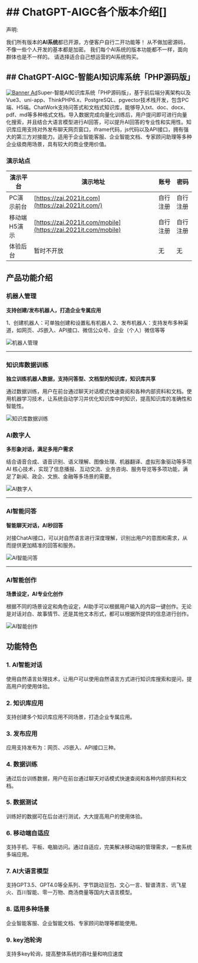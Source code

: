 # ## ChatGPT-AIGC各个版本介绍[​]

声明:

我们所有版本的**AI系统**都已开源，方便客户自行二开功能等！
从不做加密源码，不像一些个人开发的基本都是加密。
我们每个AI系统的版本功能都不一样，面向群体也是不一样的。
请选择适合自己想运营的AI系统购买。

## ## ChatGPT-AIGC-智能AI知识库系统「PHP源码版」

[![Banner Ad](https://doc.2021it.com/assets/202406031603424696b8454.Be90W_C2.png)](https://zai.2021it.com/)Super-智能AI知识库系统「PHP源码版」，基于前后端分离架构以及Vue3、uni-app、ThinkPHP6.x、PostgreSQL、pgvector技术栈开发，包含PC端、H5端。ChatWork支持问答式和文档式知识库，能够导入txt、doc、docx、pdf、md等多种格式文档。导入数据完成向量化训练后，用户提问即可进行向量化搜索，并且结合大语言模型进行AI回答，可以提升AI回答的专业性和实用性。知识库应用支持对外发布聊天网页窗口，iframe代码，js代码以及API接口，拥有强大的第三方对接能力。适用于企业智能客服、企业智能文档、专家顾问助理等多种企业级商用场景，具有较大的商业使用价值。

### 演示站点[​](https://doc.2021it.com/docs/super/aiversion.html#%E6%BC%94%E7%A4%BA%E7%AB%99%E7%82%B9)

| 演示平台     | 演示地址                                                    | 账号     | 密码     |
| -------------- | ------------------------------------------------------------- | ---------- | ---------- |
| PC演示前台   | [https://zai.2021it.com](https://zai.2021it.com/)              | 自行注册 | 自行注册 |
| 移动端H5演示 | [https://zai.2021it.com/mobile](https://zai.2021it.com/mobile) | 自行注册 | 自行注册 |
| 体验后台     | 暂时不开放                                                  | 无       | 无       |

## 产品功能介绍[​](https://doc.2021it.com/docs/super/aiversion.html#%E4%BA%A7%E5%93%81%E5%8A%9F%E8%83%BD%E4%BB%8B%E7%BB%8D)


### 机器人管理[​](https://doc.2021it.com/docs/super/aiversion.html#%E6%9C%BA%E5%99%A8%E4%BA%BA%E7%AE%A1%E7%90%86)

**支持创建/发布机器人，打造企业专属应用**

1、创建机器人：可单独创建和设置私有机器人
2、发布机器人：支持发布多种渠道，如网页、JS嵌入、API接口、微信公众号、企业（个人）微信等等

![机器人管理](https://doc.2021it.com/assets/20240430170834b521c6017.BGQ3nJWa.png "看不清右击放大图片")

---

### 知识库数据训练[​](https://doc.2021it.com/docs/super/aiversion.html#%E7%9F%A5%E8%AF%86%E5%BA%93%E6%95%B0%E6%8D%AE%E8%AE%AD%E7%BB%83)

**独立训练机器人数据，支持问答型、文档型的知识库，知识库共享**

通过数据训练，用户在前台通过聊天对话模式快速查阅和各种内部资料和文档。使用机器学习技术，让系统自动学习并优化知识库中的知识，提高知识库的准确性和智能性。

![知识库数据训练](https://doc.2021it.com/assets/202404301708507bb6c4908.BB-fmrWQ.png "看不清右击放大图片")

### AI数字人

**多形象对话，满足多用户需求**

结合语音合成、语音识别、语义理解、图像处理、机器翻译、虚拟形象驱动等多项AI 核心技术，实现了信息播报、互动交流、业务咨询、服务导览等多项功能，满足了新闻、政企、文旅、金融等多场景的需要。

![AI数字人](https://doc.2021it.com/assets/2024043017080004b6e9791.0YnNT_Ij.png "看不清右击放大图片")

---

### AI智能问答

**智能聊天对话，AI秒回答**

对接ChatAI接口，可以对自然语言进行深度理解，识别出用户的意图和需求，从而提供更加精准的回答和服务。

![AI智能问答](https://doc.2021it.com/assets/2024043017093405e292244.VxyM4MZ5.png "看不清右击放大图片")

---

### AI智能创作

**场景设定，AI专业化创作**

根据不同的场景设定和角色设定，AI助手可以根据用户输入的内容一键创作。无论是对话对白、故事情节、还是其他文本形式，都可以根据所提供的信息进行创作。

![AI智能创作](https://doc.2021it.com/assets/20240430170946fe6af4788.CfeTHbgC.png "看不清右击放大图片")

## 功能特色

### 1. AI智能对话

使用自然语言处理技术，让用户可以使用自然语言方式进行知识库搜索和提问，提高用户的使用体验。

### 2. 知识库应用

支持创建多个知识库应用不同场景，打造企业专属应用。

### 3. 发布应用

应用支持发布为：网页、JS嵌入、API接口三种。

### 4. 数据训练

通过后台训练数据，用户在前台通过聊天对话模式快速查阅和各种内部资料和文档。

### 5. 数据测试

训练好的数据可在后台进行测试，大大提高用户的使用体验。

### 6. 移动端自适应

支持手机、平板、电脑访问。通过自适应，完美解决移动端的管理需求，一套系统多端应用。

### 7. AI大语言模型

支持GPT3.5、GPT4.0等全系列、字节跳动豆包、文心一言、智谱清言、讯飞星火、百川智能、零一万物、商汤商量等国内大语言模型。

### 8. 适用多种场景

企业智能客服、企业智能文档、专家顾问助理等都能使用。

### 9. key池轮询

支持多key轮询，提高整体系统的吞吐量和响应速度

